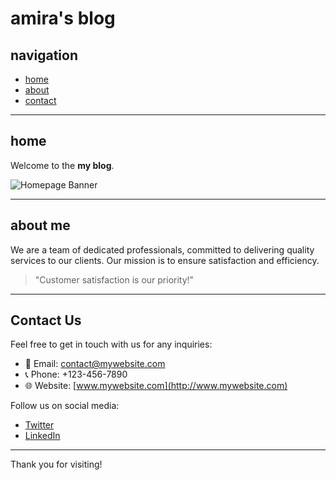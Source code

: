 # amira's blog

## navigation
- [home](#home)
- [about](#about)
- [contact](#contact)

---

## home <a name="home"></a>

Welcome to the  **my blog**.

![Homepage Banner](slides/pic3.jpg "Homepage Banner")

---

## about me <a name="about"></a>

We are a team of dedicated professionals, committed to delivering quality services to our clients. Our mission is to ensure satisfaction and efficiency.

> "Customer satisfaction is our priority!"


---

## Contact Us <a name="contact"></a>

Feel free to get in touch with us for any inquiries:

- 📧 Email: [contact@mywebsite.com](mailto:contact@mywebsite.com)
- 📞 Phone: +123-456-7890
- 🌐 Website: [www.mywebsite.com](http://www.mywebsite.com)

Follow us on social media:
- [Twitter](https://twitter.com/mywebsite)
- [LinkedIn](https://linkedin.com/company/mywebsite)

---

Thank you for visiting!
